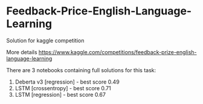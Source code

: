 # Feedback-Price-English-Language-Learning

Solution for kaggle competition 

More details https://www.kaggle.com/competitions/feedback-prize-english-language-learning

There are 3 notebooks containing full solutions for this task:
1. Deberta v3 [regression] - best score  0.49
2. LSTM [crossentropy] - best score 0.71
3. LSTM [regression] - best score 0.67
